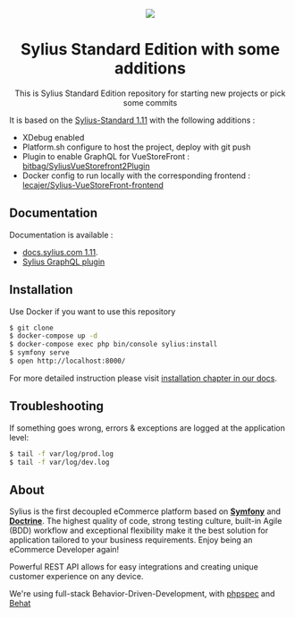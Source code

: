 <p align="center">
    <a href="https://sylius.com" target="_blank">
        <img src="https://demo.sylius.com/assets/shop/img/logo.png" />
    </a>
</p>

<h1 align="center">Sylius Standard Edition with some additions</h1>

<p align="center">This is Sylius Standard Edition repository for starting new projects or pick some commits</p>

It is based on the [Sylius-Standard 1.11](https://github.com/Sylius/Sylius-Standard/tree/1.11) with the following additions :

- XDebug enabled
- Platform.sh configure to host the project, deploy with git push
- Plugin to enable GraphQL for VueStoreFront : [bitbag/SyliusVueStorefront2Plugin](https://github.com/BitBagCommerce/SyliusVueStorefront2Plugin)
- Docker config to run locally with the corresponding frontend : [lecajer/Sylius-VueStoreFront-frontend](https://github.com/lecajer/Sylius-VueStoreFront-frontend)


Documentation
-------------

Documentation is available :
- [docs.sylius.com 1.11](https://docs.sylius.com/en/1.11/).
- [Sylius GraphQL plugin](https://github.com/BitBagCommerce/SyliusVueStorefront2Plugin#table-of-content)

Installation
------------

Use Docker if you want to use this repository

```bash
$ git clone
$ docker-compose up -d
$ docker-compose exec php bin/console sylius:install
$ symfony serve
$ open http://localhost:8000/
```

For more detailed instruction please visit [installation chapter in our docs](https://docs.sylius.com/en/1.11/getting-started-with-sylius/installation.html).

Troubleshooting
---------------

If something goes wrong, errors & exceptions are logged at the application level:

```bash
$ tail -f var/log/prod.log
$ tail -f var/log/dev.log
```


About
-----

Sylius is the first decoupled eCommerce platform based on [**Symfony**](http://symfony.com) and [**Doctrine**](http://doctrine-project.org).
The highest quality of code, strong testing culture, built-in Agile (BDD) workflow and exceptional flexibility make it the best solution for application tailored to your business requirements.
Enjoy being an eCommerce Developer again!

Powerful REST API allows for easy integrations and creating unique customer experience on any device.

We're using full-stack Behavior-Driven-Development, with [phpspec](http://phpspec.net) and [Behat](http://behat.org)
